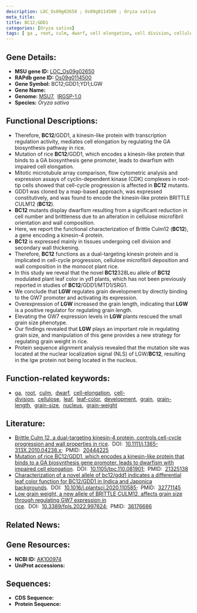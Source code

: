 ```yaml
---
description: LOC_Os09g02650 ; Os09g0114500 ; Oryza sativa
meta_title:
title: BC12;GDD1
categories: [Oryza sativa]
tags: [ ga , root, culm, dwarf, cell elongation, cell division, cellulose, leaf, leaf color, development, grain, grain length, grain size, nucleus, grain weight]
---
```


## Gene Details:
- **MSU gene ID:** [LOC_Os09g02650](http://rice.uga.edu/cgi-bin/ORF_infopage.cgi?orf=LOC_Os09g02650)  
- **RAPdb gene ID:** [Os09g0114500](https://rapdb.dna.affrc.go.jp/locus/?name=Os09g0114500)  
- **Gene Symbol:** BC12;GDD1;YD1;LGW
- **Gene Name:**
- **Genome:**  [MSU7](http://rice.uga.edu/),&nbsp;&nbsp;[IRGSP-1.0](https://rapdb.dna.affrc.go.jp/download/irgsp1.html)
- **Species:** *Oryza sativa*

## Functional Descriptions:
   - Therefore, **BC12**/GDD1, a kinesin-like protein with transcription regulation activity, mediates cell elongation by regulating the GA biosynthesis pathway in rice.
   - Mutation of rice **BC12**/GDD1, which encodes a kinesin-like protein that binds to a GA biosynthesis gene promoter, leads to dwarfism with impaired cell elongation.
   - Mitotic microtubule array comparison, flow cytometric analysis and expression assays of cyclin-dependent kinase (CDK) complexes in root-tip cells showed that cell-cycle progression is affected in **BC12** mutants.
   - GDD1 was cloned by a map-based approach, was expressed constitutively, and was found to encode the kinesin-like protein BRITTLE CULM12 (**BC12**).
   - **BC12** mutants display dwarfism resulting from a significant reduction in cell number and brittleness due to an alteration in cellulose microfibril orientation and wall composition.
   - Here, we report the functional characterization of Brittle Culm12 (**BC12**), a gene encoding a kinesin-4 protein.
   - **BC12** is expressed mainly in tissues undergoing cell division and secondary wall thickening.
   - Therefore, **BC12** functions as a dual-targeting kinesin protein and is implicated in cell-cycle progression, cellulose microfibril deposition and wall composition in the monocot plant rice.
   - In this study we reveal that the novel **BC12**328Leu allele of **BC12** modulated plant leaf color in yd1 plants, which has not been previously reported in studies of **BC12**/GDD1/MTD1/SRG1.
   - We conclude that **LGW** regulates grain development by directly binding to the GW7 promoter and activating its expression.
   - Overexpression of **LGW** increased the grain length, indicating that **LGW** is a positive regulator for regulating grain length.
   - Elevating the GW7 expression levels in **LGW** plants rescued the small grain size phenotype.
   - Our findings revealed that **LGW** plays an important role in regulating grain size, and manipulation of this gene provides a new strategy for regulating grain weight in rice.
   - Protein sequence alignment analysis revealed that the mutation site was located at the nuclear localization signal (NLS) of LGW/**BC12**, resulting in the lgw protein not being located in the nucleus.

## Function-related keywords:
   - [ga](/tags/ga/),&nbsp;&nbsp;[root](/tags/root/),&nbsp;&nbsp;[culm](/tags/culm/),&nbsp;&nbsp;[dwarf](/tags/dwarf/),&nbsp;&nbsp;[cell-elongation](/tags/cell-elongation/),&nbsp;&nbsp;[cell-division](/tags/cell-division/),&nbsp;&nbsp;[cellulose](/tags/cellulose/),&nbsp;&nbsp;[leaf](/tags/leaf/),&nbsp;&nbsp;[leaf-color](/tags/leaf-color/),&nbsp;&nbsp;[development](/tags/development/),&nbsp;&nbsp;[grain](/tags/grain/),&nbsp;&nbsp;[grain-length](/tags/grain-length/),&nbsp;&nbsp;[grain-size](/tags/grain-size/),&nbsp;&nbsp;[nucleus](/tags/nucleus/),&nbsp;&nbsp;[grain-weight](/tags/grain-weight/)

## Literature:
   - [Brittle Culm 12, a dual-targeting kinesin-4 protein, controls cell-cycle progression and wall properties in rice](https://www.doi.org/10.1111/j.1365-313X.2010.04238.x).&nbsp;&nbsp;DOI:&nbsp;&nbsp;[10.1111/j.1365-313X.2010.04238.x](https://www.doi.org/10.1111/j.1365-313X.2010.04238.x);&nbsp;&nbsp;PMID:&nbsp;&nbsp;[20444225](https://pubmed.ncbi.nlm.nih.gov/20444225/)
   - [Mutation of rice BC12/GDD1, which encodes a kinesin-like protein that binds to a GA biosynthesis gene promoter, leads to dwarfism with impaired cell elongation](https://www.doi.org/10.1105/tpc.110.081901).&nbsp;&nbsp;DOI:&nbsp;&nbsp;[10.1105/tpc.110.081901](https://www.doi.org/10.1105/tpc.110.081901);&nbsp;&nbsp;PMID:&nbsp;&nbsp;[21325138](https://pubmed.ncbi.nlm.nih.gov/21325138/)
   - [Characterization of a novel allele of bc12/gdd1 indicates a differential leaf color function for BC12/GDD1 in Indica and Japonica backgrounds](https://www.doi.org/10.1016/j.plantsci.2020.110585).&nbsp;&nbsp;DOI:&nbsp;&nbsp;[10.1016/j.plantsci.2020.110585](https://www.doi.org/10.1016/j.plantsci.2020.110585);&nbsp;&nbsp;PMID:&nbsp;&nbsp;[32771145](https://pubmed.ncbi.nlm.nih.gov/32771145/)
   - [Low grain weight, a new allele of BRITTLE CULM12, affects grain size through regulating GW7 expression in rice](https://www.doi.org/10.3389/fpls.2022.997624).&nbsp;&nbsp;DOI:&nbsp;&nbsp;[10.3389/fpls.2022.997624](https://www.doi.org/10.3389/fpls.2022.997624);&nbsp;&nbsp;PMID:&nbsp;&nbsp;[36176686](https://pubmed.ncbi.nlm.nih.gov/36176686/)

## Related News:

## Gene Resources:
- **NCBI ID:**  [AK100974](http://www.ncbi.nlm.nih.gov/nuccore/AK100974)
- **UniProt accessions:** [](https://www.uniprot.org/uniprotkb//entry)

## Sequences:
- **CDS Sequence:**
- **Protein Sequence:**

